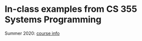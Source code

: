 # In-class examples from CS 355 Systems Programming

Summer 2020: [course info](https://cs.ccsu.edu/~stan/classes/CS355/CS355-SU20.html)